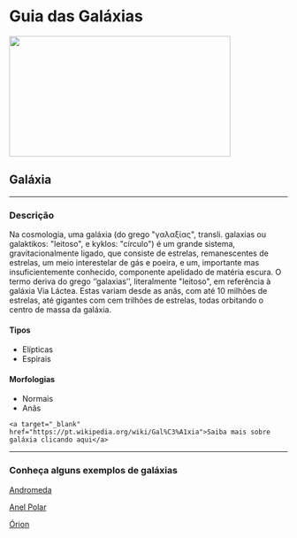 <body>
  <h1>Guia das Galáxias</h1>
  <img src="https://upload.wikimedia.org/wikipedia/commons/c/c3/NGC_4414_%28NASA-med%29.jpg" width="400" height="218" >
  <h2>Galáxia</h2>
  <hr>
  <h3>Descrição</h3>
  <p>Na cosmologia, uma galáxia (do grego "γαλαξίας", transli. galaxias ou galaktikos: 
    "leitoso", e kyklos: "círculo") é um grande sistema, gravitacionalmente ligado, que consiste de estrelas, 
    remanescentes de estrelas, um meio interestelar de gás e poeira, e um, importante mas insuficientemente conhecido, 
    componente apelidado de matéria escura. O termo deriva do grego ‘’galaxias’’, literalmente "leitoso", 
    em referência à galáxia Via Láctea. Estas variam desde as anãs, com até 10 milhões de estrelas,
    até gigantes com cem trilhões de estrelas, todas orbitando o centro de massa da galáxia.</p>

  <h4>Tipos</h4>
    <ul>
      <li>Elípticas</li>
      <li>Espirais</li>
    </ul>
  <h4>Morfologias</h4>
    <ul>
      <li>Normais</li>
      <li>Anãs</li>
    </ul>

    <a target="_blank" href="https://pt.wikipedia.org/wiki/Gal%C3%A1xia">Saiba mais sobre galáxia clicando aqui</a>
    
 <hr>

  <h3>Conheça alguns exemplos de galáxias</h3>
  <p>
    <a href="Andromeda.html">Andromeda</a>
  </p>
  <p>
    <a href="Anel_polar.html">Anel Polar</a>
  </p>
  <p>
    <a href="Orion.html">Órion</a>
  </p>
 
</body>
</html>

